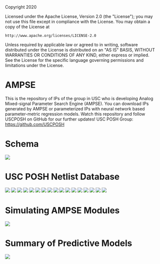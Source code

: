 Copyright 2020

Licensed under the Apache License, Version 2.0 (the "License");
you may not use this file except in compliance with the License.
You may obtain a copy of the License at

    http://www.apache.org/licenses/LICENSE-2.0

Unless required by applicable law or agreed to in writing, software
distributed under the License is distributed on an "AS IS" BASIS,
WITHOUT WARRANTIES OR CONDITIONS OF ANY KIND, either express or implied.
See the License for the specific language governing permissions and
limitations under the License.

# AMPSE 
This is the repository of IPs of the group in USC who is developing Analog Mixed-signal Parameter Search Engine (AMPSE). You can download IPs generated by AMPSE or parameterized IPs with neural network based parameter-metric regression models. Watch this repository and follow USCPOSH on GitHub for our further updates!  USC POSH Group: https://github.com/USCPOSH

# Schema
<img src="Documentation/images/Schema_AMPSE.png">

# USC POSH Netlist Database
<img src="Documentation/images/USC_POSH_netlist_database_Page_01.png">
<img src="Documentation/images/USC_POSH_netlist_database_Page_02.png">
<img src="Documentation/images/USC_POSH_netlist_database_Page_03.png">
<img src="Documentation/images/USC_POSH_netlist_database_Page_04.png">
<img src="Documentation/images/USC_POSH_netlist_database_Page_05.png">
<img src="Documentation/images/USC_POSH_netlist_database_Page_06.png">
<img src="Documentation/images/USC_POSH_netlist_database_Page_07.png">
<img src="Documentation/images/USC_POSH_netlist_database_Page_08.png">
<img src="Documentation/images/USC_POSH_netlist_database_Page_09.png">
<img src="Documentation/images/USC_POSH_netlist_database_Page_10.png">
<img src="Documentation/images/USC_POSH_netlist_database_Page_11.png">
<img src="Documentation/images/USC_POSH_netlist_database_Page_12.png">
<img src="Documentation/images/USC_POSH_netlist_database_Page_13.png">
<img src="Documentation/images/USC_POSH_netlist_database_Page_14.png">
<img src="Documentation/images/USC_POSH_netlist_database_Page_15.png">
<img src="Documentation/images/USC_POSH_netlist_database_Page_16.png">
<img src="Documentation/images/USC_POSH_netlist_database_Page_17.png">

# Simulating AMPSE Modules
<img src="Documentation/images/Simulating_AMPSE_modules.png">

# Summary of Predictive Models
<img src="Documentation/images/Summary_of_predictive_models.png">
